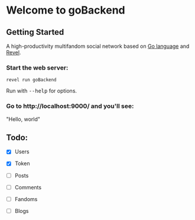 # Welcome to goBackend

## Getting Started

A high-productivity multifandom social network based on [Go language](http://www.golang.org/) and [Revel](https://revel.github.io/).

### Start the web server:

    revel run goBackend

   Run with <tt>--help</tt> for options.

### Go to http://localhost:9000/ and you'll see:

"Hello, world"

## Todo:
- [x] Users

- [x] Token

- [ ] Posts

- [ ] Comments

- [ ] Fandoms

- [ ] Blogs
